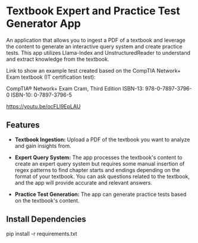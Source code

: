 # Textbook Expert and Practice Test Generator App

An application that allows you to ingest a PDF of a textbook and leverage the content to generate an interactive query system and create practice tests. This app utilizes Llama-Index and UnstructuredReader to understand and extract knowledge from the textbook.

Link to show an example test created based on the CompTIA Network+ Exam textbook (IT certification test):

CompTIA® Network+ Exam Cram, Third Edition
ISBN-13: 978-0-7897-3796-0
ISBN-10: 0-7897-3796-5

 https://youtu.be/ocFLl9EpLAU

## Features

- **Textbook Ingestion:** Upload a PDF of the textbook you want to analyze and gain insights from.

- **Expert Query System:** The app processes the textbook's content to create an expert query system but requires some manual insertion of regex patterns to find chapter starts and endings depending on the format of your textbook. You can ask questions related to the textbook, and the app will provide accurate and relevant answers.

- **Practice Test Generation:** The app can generate practice tests based on the textbook's content.


## Install Dependencies

pip install -r requirements.txt
